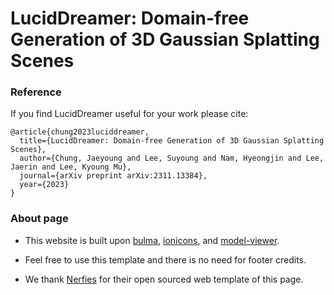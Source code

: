 # LucidDreamer: Domain-free Generation of 3D Gaussian Splatting Scenes

### Reference

If you find LucidDreamer useful for your work please cite:

```
@article{chung2023luciddreamer,
  title={LucidDreamer: Domain-free Generation of 3D Gaussian Splatting Scenes},
  author={Chung, Jaeyoung and Lee, Suyoung and Nam, Hyeongjin and Lee, Jaerin and Lee, Kyoung Mu},
  journal={arXiv preprint arXiv:2311.13384},
  year={2023}
}
```

### About page

- This website is built upon [bulma](https://bulma.io/), [ionicons](https://ionic.io/ionicons/), and [model-viewer](https://modelviewer.dev/).

- Feel free to use this template and there is no need for footer credits.

- We thank [Nerfies]() for their open sourced web template of this page.

